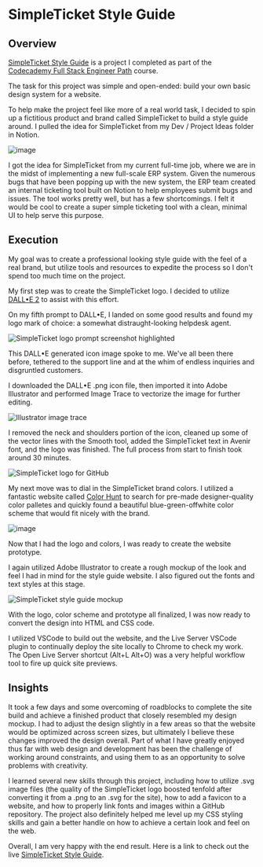 # SimpleTicket Style Guide

## Overview
<a href="https://hackerbeats.github.io/SimpleTicket-Style-Guide/">SimpleTicket Style Guide</a> is a project I completed as part of the <a href="https://join.codecademy.com/learn/paths/full-stack-engineer-career-path/">Codecademy Full Stack Engineer Path</a> course.

The task for this project was simple and open-ended: build your own basic design system for a website.

To help make the project feel like more of a real world task, I decided to spin up a fictitious product and brand called SimpleTicket to build a style guide around. I pulled the idea for SimpleTicket from my Dev / Project Ideas folder in Notion.

![image](https://user-images.githubusercontent.com/122168069/212477197-747b49ef-7f78-44e9-8ec9-678c141fab84.png)

I got the idea for SimpleTicket from my current full-time job, where we are in the midst of implementing a new full-scale ERP system. Given the numerous bugs that have been popping up with the new system, the ERP team created an internal ticketing tool built on Notion to help employees submit bugs and issues. The tool works pretty well, but has a few shortcomings. I felt it would be cool to create a super simple ticketing tool with a clean, minimal UI to help serve this purpose.

## Execution
My goal was to create a professional looking style guide with the feel of a real brand, but utilize tools and resources to expedite the process so I don't spend too much time on the project.

My first step was to create the SimpleTicket logo. I decided to utilize <a href="https://openai.com/dall-e-2/">DALL•E 2<a> to assist with this effort.
  
On my fifth prompt to DALL•E, I landed on some good results and found my logo mark of choice: a somewhat distraught-looking helpdesk agent.

![SimpleTicket logo prompt screenshot highlighted](https://user-images.githubusercontent.com/122168069/212476511-9ab2d27f-b8e1-45e2-8bd3-f2e80b450030.png) 
  
This DALL•E generated icon image spoke to me. We've all been there before, tethered to the support line and at the whim of endless inquiries and disgruntled customers. 

I downloaded the DALL•E .png icon file, then imported it into Adobe Illustrator and performed Image Trace to vectorize the image for further editing.
  
![Illustrator image trace](https://user-images.githubusercontent.com/122168069/212476653-a2f1ca25-c049-41a4-9061-e29246c98b56.png)

I removed the neck and shoulders portion of the icon, cleaned up some of the vector lines with the Smooth tool, added the SimpleTicket text in Avenir font, and the logo was finished. The full process from start to finish took around 30 minutes.

![SimpleTicket logo for GitHub](https://user-images.githubusercontent.com/122168069/212476927-66fe5bbc-11e7-44f8-a4a8-94c40f9fda16.png)

My next move was to dial in the SimpleTicket brand colors. I utilized a fantastic website called <a href="https://colorhunt.co/">Color Hunt</a> to search for pre-made designer-quality color palletes and quickly found a beautiful blue-green-offwhite color scheme that would fit nicely with the brand.
 
![image](https://user-images.githubusercontent.com/122168069/212477735-461366a8-5f5b-47ed-8fd6-c868bd77812d.png)

Now that I had the logo and colors, I was ready to create the website prototype.
  
I again utilized Adobe Illustrator to create a rough mockup of the look and feel I had in mind for the style guide website. I also figured out the fonts and text styles at this stage.
  
![SimpleTicket style guide mockup](https://user-images.githubusercontent.com/122168069/212478013-206ac69e-d11f-464e-9d4d-6ed1c1a66776.png)

With the logo, color scheme and prototype all finalized, I was now ready to convert the design into HTML and CSS code.

I utilized VSCode to build out the website, and the Live Server VSCode plugin to continually deploy the site locally to Chrome to check my work. The Open Live Server shortcut (Alt+L Alt+O) was a very helpful workflow tool to fire up quick site previews.
  
## Insights  

It took a few days and some overcoming of roadblocks to complete the site build and achieve a finished product that closely resembled my design mockup. I had to adjust the design slightly in a few areas so that the website would be optimized across screen sizes, but ultimately I believe these changes improved the design overall. Part of what I have greatly enjoyed thus far with web design and development has been the challenge of working around constraints, and using them to as an opportunity to solve problems with creativity.
  
I learned several new skills through this project, including how to utilize .svg image files (the quality of the SimpleTicket logo boosted tenfold after converting it from a .png to an .svg for the site), how to add a favicon to a website, and how to properly link fonts and images within a GitHub repository. The project also definitely helped me level up my CSS styling skills and gain a better handle on how to achieve a certain look and feel on the web.
  
Overall, I am very happy with the end result. Here is a link to check out the live <a href="https://hackerbeats.github.io/SimpleTicket-Style-Guide/">SimpleTicket Style Guide</a>.  
